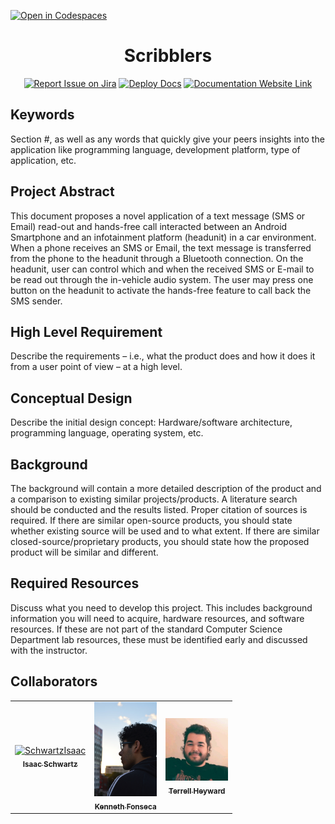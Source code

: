 
[![Open in Codespaces](https://classroom.github.com/assets/launch-codespace-2972f46106e565e64193e422d61a12cf1da4916b45550586e14ef0a7c637dd04.svg)](https://classroom.github.com/open-in-codespaces?assignment_repo_id=17850491)
<div align="center">

# Scribblers
[![Report Issue on Jira](https://img.shields.io/badge/Report%20Issues-Jira-0052CC?style=flat&logo=jira-software)](https://temple-cis-projects-in-cs.atlassian.net/jira/software/c/projects/DT/issues)
[![Deploy Docs](https://github.com/ApplebaumIan/tu-cis-4398-docs-template/actions/workflows/deploy.yml/badge.svg)](https://github.com/ApplebaumIan/tu-cis-4398-docs-template/actions/workflows/deploy.yml)
[![Documentation Website Link](https://img.shields.io/badge/-Documentation%20Website-brightgreen)](https://capstone-projects-2025-spring.github.io/project-aac-game-team-a/)


</div>


## Keywords

Section #, as well as any words that quickly give your peers insights into the application like programming language, development platform, type of application, etc.

## Project Abstract

This document proposes a novel application of a text message (SMS or Email) read-out and hands-free call interacted between an Android Smartphone and an infotainment platform (headunit) in a car environment. When a phone receives an SMS or Email, the text message is transferred from the phone to the headunit through a Bluetooth connection. On the headunit, user can control which and when the received SMS or E-mail to be read out through the in-vehicle audio system. The user may press one button on the headunit to activate the hands-free feature to call back the SMS sender.

## High Level Requirement

Describe the requirements – i.e., what the product does and how it does it from a user point of view – at a high level.

## Conceptual Design

Describe the initial design concept: Hardware/software architecture, programming language, operating system, etc.

## Background

The background will contain a more detailed description of the product and a comparison to existing similar projects/products. A literature search should be conducted and the results listed. Proper citation of sources is required. If there are similar open-source products, you should state whether existing source will be used and to what extent. If there are similar closed-source/proprietary products, you should state how the proposed product will be similar and different.

## Required Resources

Discuss what you need to develop this project. This includes background information you will need to acquire, hardware resources, and software resources. If these are not part of the standard Computer Science Department lab resources, these must be identified early and discussed with the instructor.

## Collaborators

[//]: # ( readme: collaborators -start )
<table>
<tr>
    <td align="center">
        <a href="https://github.com/tuo62395">
            <img src="https://github.com/user-attachments/assets/435425ae-fc11-42ec-a150-2d36e2cd33a7" width="100;" alt="SchwartzIsaac"/>
            <br />
            <sub><b>Isaac Schwartz</b></sub>
        </a>
    </td>
    <td align="center">
        <a href="https://github.com/kenfonseca">
            <img src="https://github.com/Capstone-Projects-2025-Spring/project-aac-game-team-a/blob/main/documentation/static/img/kenProfPic.jpeg?raw=true" width="100;" alt="FonsecaKenneth"/>
            <br />
            <sub><b>Kenneth Fonseca</b></sub>
        </a>
    </td>
    <td align="center">
        <a href="https://github.com/tlheyward">
            <img src="https://github.com/Capstone-Projects-2025-Spring/project-aac-game-team-a/blob/main/documentation/static/img/terrellProfPic.jpg?raw=true" width="100;" alt="HeywardTerrell"/>
            <br/>
            <sub><b>Terrell Heyward</b></sub>
        </a>
    </td></tr>
</table>

[//]: # ( readme: collaborators -end )
